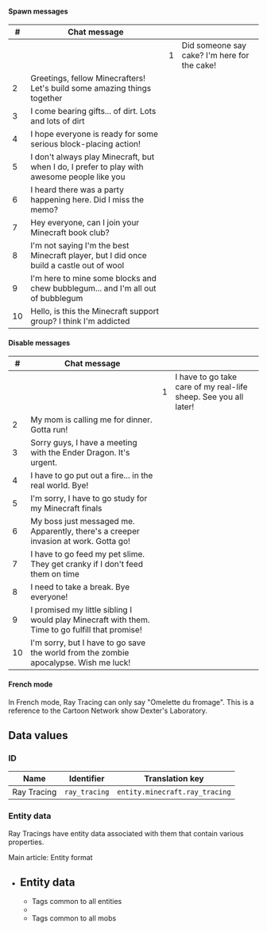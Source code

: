 #### Spawn messages
| #  | Chat message                                                                                |   |                                              |
|----|---------------------------------------------------------------------------------------------|---|----------------------------------------------|
|    |                                                                                             | 1 | Did someone say cake? I'm here for the cake! |
| 2  | Greetings, fellow Minecrafters! Let's build some amazing things together                    |   |                                              |
| 3  | I come bearing gifts... of dirt. Lots and lots of dirt                                      |   |                                              |
| 4  | I hope everyone is ready for some serious block-placing action!                             |   |                                              |
| 5  | I don't always play Minecraft, but when I do, I prefer to play with awesome people like you |   |                                              |
| 6  | I heard there was a party happening here. Did I miss the memo?                              |   |                                              |
| 7  | Hey everyone, can I join your Minecraft book club?                                          |   |                                              |
| 8  | I'm not saying I'm the best Minecraft player, but I did once build a castle out of wool     |   |                                              |
| 9  | I'm here to mine some blocks and chew bubblegum... and I'm all out of bubblegum             |   |                                              |
| 10 | Hello, is this the Minecraft support group? I think I'm addicted                            |   |                                              |

#### Disable messages
| #  | Chat message                                                                                    |   |                                                                  |
|----|-------------------------------------------------------------------------------------------------|---|------------------------------------------------------------------|
|    |                                                                                                 | 1 | I have to go take care of my real-life sheep. See you all later! |
| 2  | My mom is calling me for dinner. Gotta run!                                                     |   |                                                                  |
| 3  | Sorry guys, I have a meeting with the Ender Dragon. It's urgent.                                |   |                                                                  |
| 4  | I have to go put out a fire... in the real world. Bye!                                          |   |                                                                  |
| 5  | I'm sorry, I have to go study for my Minecraft finals                                           |   |                                                                  |
| 6  | My boss just messaged me. Apparently, there's a creeper invasion at work. Gotta go!             |   |                                                                  |
| 7  | I have to go feed my pet slime. They get cranky if I don't feed them on time                    |   |                                                                  |
| 8  | I need to take a break. Bye everyone!                                                           |   |                                                                  |
| 9  | I promised my little sibling I would play Minecraft with them. Time to go fulfill that promise! |   |                                                                  |
| 10 | I'm sorry, but I have to go save the world from the zombie apocalypse. Wish me luck!            |   |                                                                  |

#### French mode
In French mode, Ray Tracing can only say "Omelette du fromage". This is a reference to the Cartoon Network show Dexter's Laboratory.

## Data values
### ID
| Name        | Identifier    | Translation key                |
|-------------|---------------|--------------------------------|
| Ray Tracing | `ray_tracing` | `entity.minecraft.ray_tracing` |

### Entity data
Ray Tracings have entity data associated with them that contain various properties.

Main article: Entity format
- Entity data
	- 
	- Tags common to all entities
	- 
	- Tags common to all mobs


